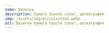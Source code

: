```yaml
---
name: Визитка
description: бумага touche cover, шелкография
img: /assets/img/pic/visitka3.webp
alt: Визитка бумага touche cover, шелкография
---
```

